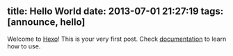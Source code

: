 title: Hello World
date: 2013-07-01 21:27:19
tags: [announce, hello]
---

Welcome to [Hexo](http://zespia.tw/hexo)! This is your very first post. Check [documentation](http://zespia.tw/hexo/docs) to learn how to use.